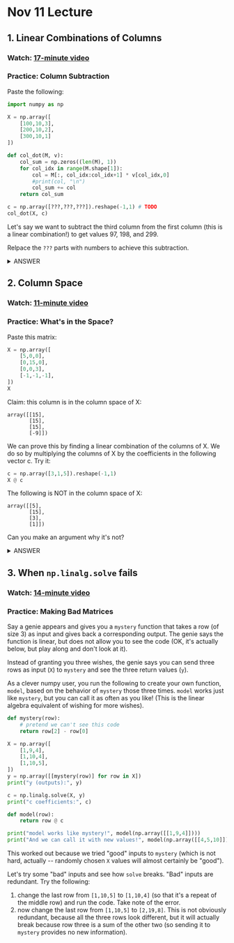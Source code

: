 # Nov 11 Lecture

## 1. Linear Combinations of Columns

### Watch: [17-minute video](https://youtu.be/wWSx2tMke_E)

### Practice: Column Subtraction

Paste the following:

```python
import numpy as np

X = np.array([
    [100,10,3],
    [200,10,2],
    [300,10,1]
])

def col_dot(M, v):
    col_sum = np.zeros((len(M), 1))
    for col_idx in range(M.shape[1]):
        col = M[:, col_idx:col_idx+1] * v[col_idx,0]
        #print(col, "\n")
        col_sum += col
    return col_sum

c = np.array([???,???,???]).reshape(-1,1) # TODO
col_dot(X, c)
```

Let's say we want to subtract the third column from the first column
(this is a linear combination!) to get values 97, 198, and 299.

Relpace the `???` parts with numbers to achieve this subtraction.

<details>
    <summary>ANSWER</summary>
    <code>c = np.array([1,0,-1]).reshape(-1,1)</code>
</details>

## 2. Column Space

### Watch: [11-minute video](https://youtu.be/32AdszqQvvM)

### Practice: What's in the Space?

Paste this matrix:

```python
X = np.array([
    [5,0,0],
    [0,15,0],
    [0,0,3],
    [-1,-1,-1],
])
X
```

Claim: this column is in the column space of X:

```
array([[15],
       [15],
       [15],
       [-9]])
```

We can prove this by finding a linear combination of the columns of X.
We do so by multiplying the columns of X by the coefficients in the
following vector c.  Try it:

```python
c = np.array([3,1,5]).reshape(-1,1)
X @ c
```

The following is NOT in the column space of X:

```
array([[5],
       [15],
       [3],
       [1]])
```

Can you make an argument why it's not?

<details> <summary>ANSWER</summary> To get a positive (1) in
    that last position, we would need to multiply at least one of the
    columns by a negative.  But any way we might do this would force
    us to have a negative in the 1st, 2nd, or 3rd position, which we
    don't see. </details>

## 3. When `np.linalg.solve` fails

### Watch: [14-minute video](https://youtu.be/4qMXkKW8XnQ)

### Practice: Making Bad Matrices

Say a genie appears and gives you a `mystery` function that takes a
row (of size 3) as input and gives back a corresponding output.  The
genie says the function is linear, but does not allow you to see the
code (OK, it's actually below, but play along and don't look at it).

Instead of granting you three wishes, the genie says you can send
three rows as input (`X`) to `mystery` and see the three return values
(`y`).

As a clever numpy user, you run the following to create your own
function, `model`, based on the behavior of `mystery` those three
times.  `model` works just like `mystery`, but you can call it as
often as you like!  (This is the linear algebra equivalent of wishing
for more wishes).

```python
def mystery(row):
    # pretend we can't see this code
    return row[2] - row[0]

X = np.array([
    [1,9,4],
    [1,10,4],
    [1,10,5],
])
y = np.array([[mystery(row)] for row in X])
print("y (outputs):", y)

c = np.linalg.solve(X, y)
print("c coefficients:", c)

def model(row):
    return row @ c

print("model works like mystery!", model(np.array([[1,9,4]])))
print("And we can call it with new values!", model(np.array([[4,5,10]])))
```

This worked out because we tried "good" inputs to `mystery` (which is
not hard, actually -- randomly chosen `X` values will almost
certainly be "good").

Let's try some "bad" inputs and see how `solve` breaks.  "Bad" inputs
are redundant.  Try the following:

1. change the last row from `[1,10,5]` to `[1,10,4]` (so that it's a repeat of the middle row) and run the code.  Take note of the error.
2. now change the last row from `[1,10,5]` to `[2,19,8]`.  This is not obviously redundant, because all the three rows look different, but it will actually break because row three is a sum of the other two (so sending it to `mystery` provides no new information).
